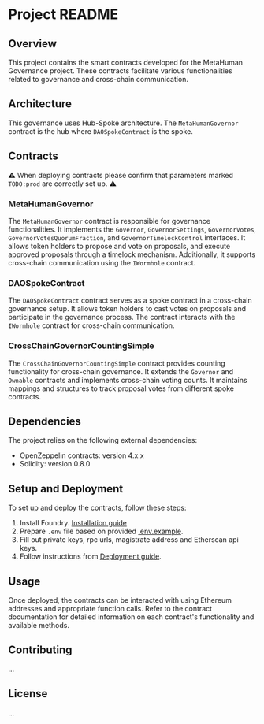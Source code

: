 # Project README

## Overview

This project contains the smart contracts developed for the MetaHuman Governance project. These contracts facilitate various
functionalities related to governance and cross-chain communication.

## Architecture
This governance uses Hub-Spoke architecture. The `MetaHumanGovernor` contract is the hub where `DAOSpokeContract` is the spoke.

## Contracts

⚠️ When deploying contracts please confirm that parameters marked `TODO:prod` are correctly set up. ⚠️

### MetaHumanGovernor

The `MetaHumanGovernor` contract is responsible for governance functionalities. It implements
the `Governor`, `GovernorSettings`, `GovernorVotes`, `GovernorVotesQuorumFraction`, and `GovernorTimelockControl`
interfaces. It allows token holders to propose and vote on proposals, and execute approved proposals through a timelock
mechanism. Additionally, it supports cross-chain communication using the `IWormhole` contract.

### DAOSpokeContract

The `DAOSpokeContract` contract serves as a spoke contract in a cross-chain governance setup. It allows token holders to
cast votes on proposals and participate in the governance process. The contract interacts with the `IWormhole` contract
for cross-chain communication.

### CrossChainGovernorCountingSimple

The `CrossChainGovernorCountingSimple` contract provides counting functionality for cross-chain governance. It extends
the `Governor` and `Ownable` contracts and implements cross-chain voting counts. It maintains mappings and structures to
track proposal votes from different spoke contracts.

## Dependencies

The project relies on the following external dependencies:

- OpenZeppelin contracts: version 4.x.x
- Solidity: version 0.8.0

## Setup and Deployment

To set up and deploy the contracts, follow these steps:

1. Install Foundry. [Installation guide](https://book.getfoundry.sh/getting-started/installation)
2. Prepare `.env` file based on provided [.env.example](.env.example).
3. Fill out private keys, rpc urls, magistrate address and Etherscan api keys.
4. Follow instructions from [Deployment guide](DEPLOYMENT_GUIDE.md).

## Usage

Once deployed, the contracts can be interacted with using Ethereum addresses and appropriate function calls. Refer to
the contract documentation for detailed information on each contract's functionality and available methods.

## Contributing
...
## License
...
